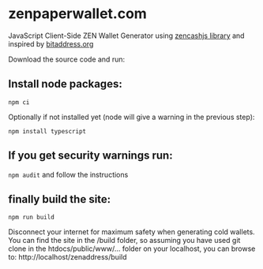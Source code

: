 # zenpaperwallet.com
JavaScript Client-Side ZEN Wallet Generator using [zencashjs library](https://github.com/HorizenOfficial/zencashjs) and inspired by [bitaddress.org](https://github.com/pointbiz/bitaddress.org)

Download the source code and run:

## Install node packages:
```npm ci```

Optionally if not installed yet (node will give a warning in the previous step):

```npm install typescript```

## If you get security warnings run:
```npm audit```
and follow the instructions

## finally build the site:

```
npm run build
```

Disconnect your internet for maximum safety when generating cold wallets.
You can find the site in the /build folder, so assuming you have used git clone in the htdocs/public/www/... folder on your localhost, you can browse to: http://localhost/zenaddress/build
